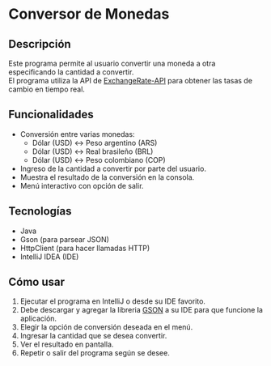 # Conversor de Monedas

## Descripción
Este programa permite al usuario convertir una moneda a otra especificando la cantidad a convertir.  
El programa utiliza la API de [ExchangeRate-API](https://www.exchangerate-api.com/) para obtener las tasas de cambio en tiempo real.

## Funcionalidades
- Conversión entre varias monedas:
  - Dólar (USD) ↔ Peso argentino (ARS)
  - Dólar (USD) ↔ Real brasileño (BRL)
  - Dólar (USD) ↔ Peso colombiano (COP)
- Ingreso de la cantidad a convertir por parte del usuario.
- Muestra el resultado de la conversión en la consola.
- Menú interactivo con opción de salir.

## Tecnologías
- Java
- Gson (para parsear JSON)
- HttpClient (para hacer llamadas HTTP)
- IntelliJ IDEA (IDE)

## Cómo usar
1. Ejecutar el programa en IntelliJ o desde su IDE favorito.
2. Debe descargar y agregar la libreria [GSON](https://mvnrepository.com/artifact/com.google.code.gson/gson/2.13.1) a su IDE para que funcione la aplicación.
3. Elegir la opción de conversión deseada en el menú.
4. Ingresar la cantidad que se desea convertir.
5. Ver el resultado en pantalla.
6. Repetir o salir del programa según se desee.
